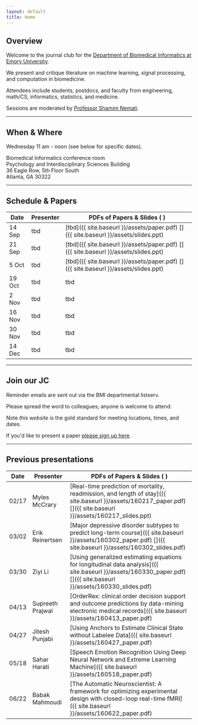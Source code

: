 ```yaml
---
layout: default
title: Home
---
```


## Overview
<a name="overview"></a>

Welcome to the journal club for the [Department of Biomedical Informatics at Emory University](http://www.bmi.emory.edu/).

We present and critique literature on machine learning, signal processing, and computation in biomedicine.

Attendees include students, postdocs, and faculty from engineering, math/CS, informatics, statistics, and medicine.

Sessions are moderated by [Professor Shamim Nemati](http://scholar.harvard.edu/shamim/home).

---

## When & Where
<a name="whenwhere"></a>

Wednesday 11 am - noon (see below for specific dates).

Biomedical Informatics conference room<br>
Psychology and Interdisciplinary Sciences Building<br>
36 Eagle Row, 5th Floor South<br>
Atlanta, GA 30322

---

## Schedule & Papers
<a name="schedule"></a>

Date | Presenter | PDFs of Papers & Slides ( <i class='fa fa-file-powerpoint-o'></i> )
--- | --- | ---
14 Sep | tbd | [tbd]({{ site.baseurl }}/assets/paper.pdf) [<i class='fa fa-file-powerpoint-o'></i>]({{ site.baseurl }}/assets/slides.ppt)
21 Sep | tbd | [tbd]({{ site.baseurl }}/assets/paper.pdf) [<i class='fa fa-file-powerpoint-o'></i>]({{ site.baseurl }}/assets/slides.ppt)
5 Oct | tbd | [tbd]({{ site.baseurl }}/assets/paper.pdf) [<i class='fa fa-file-powerpoint-o'></i>]({{ site.baseurl }}/assets/slides.ppt)
19 Oct | tbd | tbd
2 Nov | tbd | tbd
16 Nov | tbd | tbd
30 Nov | tbd | tbd
14 Dec | tbd | tbd

---

## Join our JC
<a name="join"></a>

Reminder emails are sent out via the BMI departmental listserv.

Please spread the word to colleagues; anyone is welcome to attend.

Note *this website* is the gold standard for meeting locations, times, and dates.

If you'd like to present a paper [please sign up here](https://docs.google.com/spreadsheets/d/1HAbPUJqG1CfmrVLARFLbxASiGBQ65ZB3ri1jLS8TTGg/edit#gid=1168976780).

---

## Previous presentations
<a name="previous"></a>

Date | Presenter | PDFs of Papers & Slides ( <i class='fa fa-file-powerpoint-o'></i> )
--- | --- | ---
02/17 | Myles McCrary | [Real-time prediction of mortality, readmission, and length of stay]({{ site.baseurl }}/assets/160217_paper.pdf) [<i class='fa fa-file-powerpoint-o'></i>]({{ site.baseurl }}/assets/160217_slides.ppt)
03/02 | Erik Reinertsen | [Major depressive disorder subtypes to predict long-term course]({{ site.baseurl }}/assets/160302_paper.pdf) [<i class='fa fa-file-powerpoint-o'></i>]({{ site.baseurl }}/assets/160302_slides.pdf)
03/30 | Ziyi Li | [Using generalized estimating equations for longitudinal data analysis]({{ site.baseurl }}/assets/160330_paper.pdf) [<i class='fa fa-file-powerpoint-o'></i>]({{ site.baseurl }}/assets/160330_slides.pdf)
04/13 | Supreeth Prajwal | [OrderRex: clinical order decision support and outcome predictions by data-mining electronic medical records]({{ site.baseurl }}/assets/160413_paper.pdf)
04/27 | Jitesh Punjabi | [Using Anchors to Estimate Clinical State without Labelee Data]({{ site.baseurl }}/assets/160427_paper.pdf)
05/18 | Sahar Harati | [Speech Emotion Recognition Using Deep Neural Network and Extreme Learning Machine]({{ site.baseurl }}/assets/160518_paper.pdf)
06/22 | Babak Mahmoudi | [The Automatic Neuroscientist: A framework for optimizing experimental design with closed-loop real-time fMRI]({{ site.baseurl }}/assets/160622_paper.pdf)

